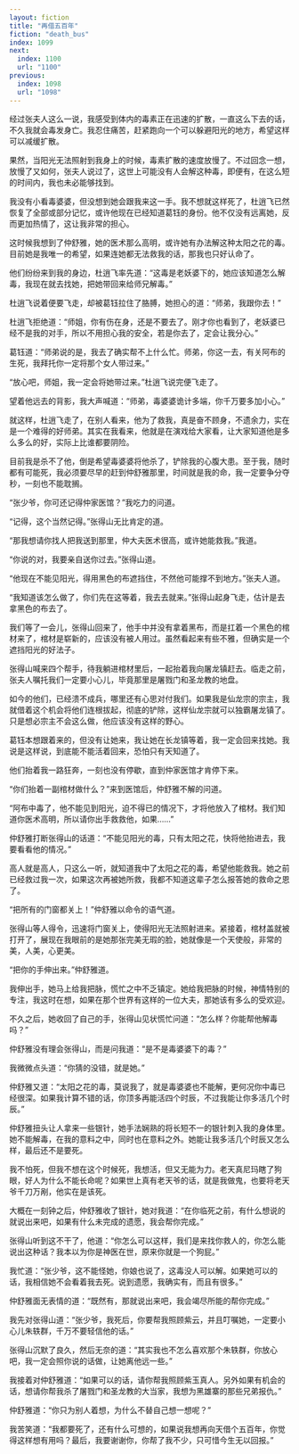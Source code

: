 ```yaml
---
layout: fiction
title: "再借五百年"
fiction: "death_bus"
index: 1099
next:
  index: 1100
  url: "1100"
previous:
  index: 1098
  url: "1098"
---
```

经过张夫人这么一说，我感受到体内的毒素正在迅速的扩散，一直这么下去的话，不久我就会毒发身亡。我忍住痛苦，赶紧跑向一个可以躲避阳光的地方，希望这样可以减缓扩散。

果然，当阳光无法照射到我身上的时候，毒素扩散的速度放慢了。不过回念一想，放慢了又如何，张夫人说过了，这世上可能没有人会解这种毒，即便有，在这么短的时间内，我也未必能够找到。

我没有小看毒婆婆，但没想到她会跟我来这一手。我不想就这样死了，杜逍飞已然恢复了全部或部分记忆，或许他现在已经知道葛钰的身份。他不仅没有远离她，反而更加热情了，这让我非常的担心。

这时候我想到了仲舒雅，她的医术那么高明，或许她有办法解这种太阳之花的毒。目前她是我唯一的希望，如果连她都无法救我的话，那我也只好认命了。

他们纷纷来到我的身边，杜逍飞率先道：“这毒是老妖婆下的，她应该知道怎么解毒，我现在就去找她，把她带回来给师兄解毒。”

杜逍飞说着便要飞走，却被葛钰拉住了胳膊，她担心的道：“师弟，我跟你去！”

杜逍飞拒绝道：“师姐，你有伤在身，还是不要去了。刚才你也看到了，老妖婆已经不是我的对手，所以不用担心我的安全，若是你去了，定会让我分心。”

葛钰道：“师弟说的是，我去了确实帮不上什么忙。师弟，你这一去，有关阿布的生死，我拜托你一定将那个女人带过来。”

“放心吧，师姐，我一定会将她带过来。”杜逍飞说完便飞走了。

望着他远去的背影，我大声喊道：“师弟，毒婆婆诡计多端，你千万要多加小心。”

就这样，杜逍飞走了，在别人看来，他为了救我，真是奋不顾身，不遗余力，实在是一个难得的好师弟。其实在我看来，他就是在演戏给大家看，让大家知道他是多么多么的好，实际上比谁都要阴险。

目前我是杀不了他，倒是希望毒婆婆将他杀了，铲除我的心腹大患。至于我，随时都有可能死，我必须要尽早的赶到仲舒雅那里，时间就是我的命，我一定要争分夺秒，一刻也不能耽搁。

“张少爷，你可还记得仲家医馆？”我吃力的问道。

“记得，这个当然记得。”张得山无比肯定的道。

“那我想请你找人把我送到那里，仲大夫医术很高，或许她能救我。”我道。

“你说的对，我要亲自送你过去。”张得山道。

“他现在不能见阳光，得用黑色的布遮挡住，不然他可能撑不到地方。”张夫人道。

“我知道该怎么做了，你们先在这等着，我去去就来。”张得山起身飞走，估计是去拿黑色的布去了。

我们等了一会儿，张得山回来了，他手中并没有拿着黑布，而是扛着一个黑色的棺材来了，棺材是崭新的，应该没有被人用过。虽然看起来有些不雅，但确实是一个遮挡阳光的好法子。

张得山喊来四个帮手，待我躺进棺材里后，一起抬着我向屠龙镇赶去。临走之前，张夫人嘱托我们一定要小心儿，毕竟那里是屠戮门和圣龙教的地盘。

如今的他们，已经溃不成兵，哪里还有心思对付我们。如果我是仙龙宗的宗主，我就借着这个机会将他们连根拔起，彻底的铲除，这样仙龙宗就可以独霸屠龙镇了。只是想必宗主不会这么做，他应该没有这样的野心。

葛钰本想跟着来的，但没有让她来，我让她在长龙镇等着，我一定会回来找她。我说是这样说，到底能不能活着回来，恐怕只有天知道了。

他们抬着我一路狂奔，一刻也没有停歇，直到仲家医馆才肯停下来。

“你们抬着一副棺材做什么？”来到医馆后，仲舒雅不解的问道。

“阿布中毒了，他不能见到阳光，迫不得已的情况下，才将他放入了棺材。我们知道你医术高明，所以请你出手救救他，如果……”

仲舒雅打断张得山的话道：“不能见阳光的毒，只有太阳之花，快将他抬进去，我要看看他的情况。”

高人就是高人，只这么一听，就知道我中了太阳之花的毒，希望他能救我。她之前已经救过我一次，如果这次再被她所救，我都不知道这辈子怎么报答她的救命之恩了。

“把所有的门窗都关上！”仲舒雅以命令的语气道。

张得山等人得令，迅速将门窗关上，使得阳光无法照射进来。紧接着，棺材盖就被打开了，展现在我眼前的是她那张完美无瑕的脸，她就像是一个天使般，非常的美，人美，心更美。

“把你的手伸出来。”仲舒雅道。

我伸出手，她马上给我把脉，慌忙之中不乏镇定。她给我把脉的时候，神情特别的专注，我这时在想，如果在那个世界有这样的一位大夫，那她该有多么的受欢迎。

不久之后，她收回了自己的手，张得山见状慌忙问道：“怎么样？你能帮他解毒吗？”

仲舒雅没有理会张得山，而是问我道：“是不是毒婆婆下的毒？”

我微微点头道：“你猜的没错，就是她。”

仲舒雅又道：“太阳之花的毒，莫说我了，就是毒婆婆也不能解，更何况你中毒已经很深。如果我计算不错的话，你顶多再能活四个时辰，不过我能让你多活几个时辰。”

仲舒雅扭头让人拿来一些银针，她手法娴熟的将长短不一的银针刺入我的身体里。她不能解毒，在我的意料之中，同时也在意料之外。她能让我多活几个时辰又怎么样，最后还不是要死。

我不怕死，但我不想在这个时候死，我想活，但又无能为力。老天真尼玛瞎了狗眼，好人为什么不能长命呢？如果世上真有老天爷的话，就是我做鬼，也要将老天爷千刀万剐，他实在是该死。

大概在一刻钟之后，仲舒雅收了银针，她对我道：“在你临死之前，有什么想说的就说出来吧，如果有什么未完成的遗愿，我会帮你完成。”

张得山听到这不干了，他道：“你怎么可以这样，我们是来找你救人的，你怎么能说出这种话？我本以为你是神医在世，原来你就是一个狗屁。”

我忙道：“张少爷，这不能怪她，你娘也说了，这毒没人可以解。如果她可以的话，我相信她不会看着我去死。说到遗愿，我确实有，而且有很多。”

仲舒雅面无表情的道：“既然有，那就说出来吧，我会竭尽所能的帮你完成。”

我先对张得山道：“张少爷，我死后，你要帮我照顾紫云，并且叮嘱她，一定要小心儿朱轶群，千万不要轻信他的话。”

张得山沉默了良久，然后无奈的道：“其实我也不怎么喜欢那个朱轶群，你放心吧，我一定会照你说的话做，让她离他远一些。”

我接着对仲舒雅道：“如果可以的话，请你帮我照顾紫玉真人。另外如果有机会的话，想请你帮我杀了屠戮门和圣龙教的大当家，我想为黑雄寨的那些兄弟报仇。”

仲舒雅道：“你只为别人着想，为什么不替自己想一想呢？”

我苦笑道：“我都要死了，还有什么可想的，如果说我想再向天借个五百年，你觉得这样想有用吗？最后，我要谢谢你，你帮了我不少，只可惜今生无以回报。”